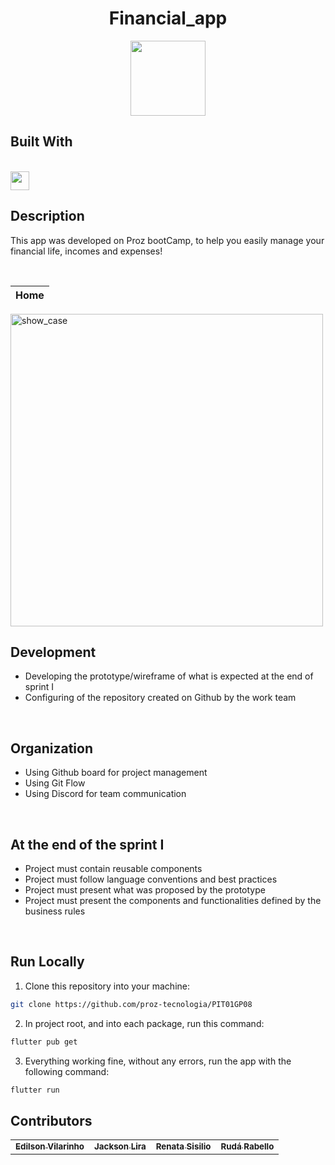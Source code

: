 <h1 align="center">
  Financial_app
</h1>
<p align="center">
  <img  src="https://user-images.githubusercontent.com/22122/198460731-637d3b67-858a-4aa6-9243-eba3a679d8c8.png" height="120px"/>
</p>

 ## Built With
  <br/>
  <img src="https://storage.googleapis.com/cms-storage-bucket/6a07d8a62f4308d2b854.svg" height="30px" align="center"/>
<br/>

## Description

This app was developed on Proz bootCamp, to help you easily manage your financial life, incomes and expenses!

<br/>

Home                       | 
:-------------------------:|
<img src="https://user-images.githubusercontent.com/22122/198066123-27d422e6-7e18-47fe-aa48-1df1e0349b4f.png" alt="show_case"  height="500">    

<br/>



## Development
- Developing the prototype/wireframe of what is expected at the end of sprint I
- Configuring of the repository created on Github by the work team

</br>

## Organization
- Using Github board for project management
- Using Git Flow
- Using Discord for team communication

</br>

## At the end of the sprint I
- Project must contain reusable components
- Project must follow language conventions and best practices
- Project must present what was proposed by the prototype
- Project must present the components and functionalities defined by the business rules

</br>

## Run Locally

1. Clone this repository into your machine:

```bash
git clone https://github.com/proz-tecnologia/PIT01GP08
```

2. In project root, and into each package, run this command:

```bash
flutter pub get
```
3. Everything working fine, without any errors, run the app with the following command:

```bash
flutter run 
```

## Contributors 


<table>
  <tr>
    <td align="center"><a href="https://github.com/evilarinho"><sub><b>Edilson Vilarinho</b></sub></a><br/></td>
    <td align="center"><a href="https://github.com/jacksonlira88"><sub><b>Jackson Lira</b></sub></a><br/></td>
    <td align="center"><a href="https://github.com/RenataSisilio"><sub><b>Renata Sisilio</b></sub></a><br/></td>
    <td align="center"><a href="https://github.com/rudarabello"><sub><b>Rudá Rabello</b></sub></a><br/></td>


</table>
